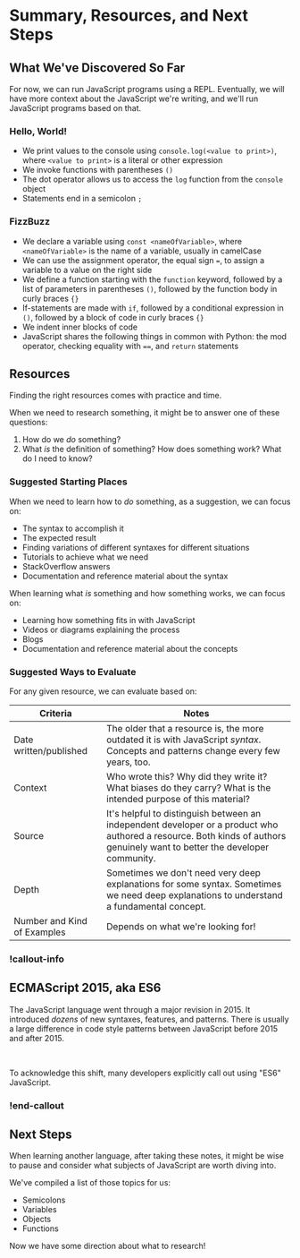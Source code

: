 # Summary, Resources, and Next Steps

## What We've Discovered So Far

For now, we can run JavaScript programs using a REPL. Eventually, we will have more context about the JavaScript we're writing, and we'll run JavaScript programs based on that.

### Hello, World!

- We print values to the console using `console.log(<value to print>)`, where `<value to print>` is a literal or other expression
- We invoke functions with parentheses `()`
- The dot operator allows us to access the `log` function from the `console` object
- Statements end in a semicolon `;`

### FizzBuzz

- We declare a variable using `const <nameOfVariable>`, where `<nameOfVariable>` is the name of a variable, usually in camelCase
- We can use the assignment operator, the equal sign `=`, to assign a variable to a value on the right side
- We define a function starting with the `function` keyword, followed by a list of parameters in parentheses `()`, followed by the function body in curly braces `{}`
- If-statements are made with `if`, followed by a conditional expression in `()`, followed by a block of code in curly braces `{}`
- We indent inner blocks of code
- JavaScript shares the following things in common with Python: the mod operator, checking equality with `==`, and `return` statements

## Resources

Finding the right resources comes with practice and time.

When we need to research something, it might be to answer one of these questions:

1. How do we _do_ something?
1. What _is_ the definition of something? How does something work? What do I need to know?

### Suggested Starting Places

When we need to learn how to _do_ something, as a suggestion, we can focus on:

- The syntax to accomplish it
- The expected result
- Finding variations of different syntaxes for different situations
- Tutorials to achieve what we need
- StackOverflow answers
- Documentation and reference material about the syntax

When learning what _is_ something and how something works, we can focus on:

- Learning how something fits in with JavaScript
- Videos or diagrams explaining the process
- Blogs
- Documentation and reference material about the concepts

### Suggested Ways to Evaluate

For any given resource, we can evaluate based on:

| Criteria                    | Notes                                                                                                                                                                      |
| --------------------------- | -------------------------------------------------------------------------------------------------------------------------------------------------------------------------- |
| Date written/published      | The older that a resource is, the more outdated it is with JavaScript _syntax_. Concepts and patterns change every few years, too.                                         |
| Context                     | Who wrote this? Why did they write it? What biases do they carry? What is the intended purpose of this material?                                                           |
| Source                      | It's helpful to distinguish between an independent developer or a product who authored a resource. Both kinds of authors genuinely want to better the developer community. |
| Depth                       | Sometimes we don't need very deep explanations for some syntax. Sometimes we need deep explanations to understand a fundamental concept.                                   |
| Number and Kind of Examples | Depends on what we're looking for!                                                                                                                                         |

### !callout-info

## ECMAScript 2015, aka ES6

The JavaScript language went through a major revision in 2015. It introduced _dozens_ of new syntaxes, features, and patterns. There is usually a large difference in code style patterns between JavaScript before 2015 and after 2015.

<br/>

To acknowledge this shift, many developers explicitly call out using "ES6" JavaScript.

### !end-callout

## Next Steps

When learning another language, after taking these notes, it might be wise to pause and consider what subjects of JavaScript are worth diving into.

We've compiled a list of those topics for us:

- Semicolons
- Variables
- Objects
- Functions

Now we have some direction about what to research!
